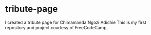 # tribute-page
I created a tribute page for Chimamanda Ngozi Adichie This is my first repository and project courtesy of FreeCodeCamp, 
